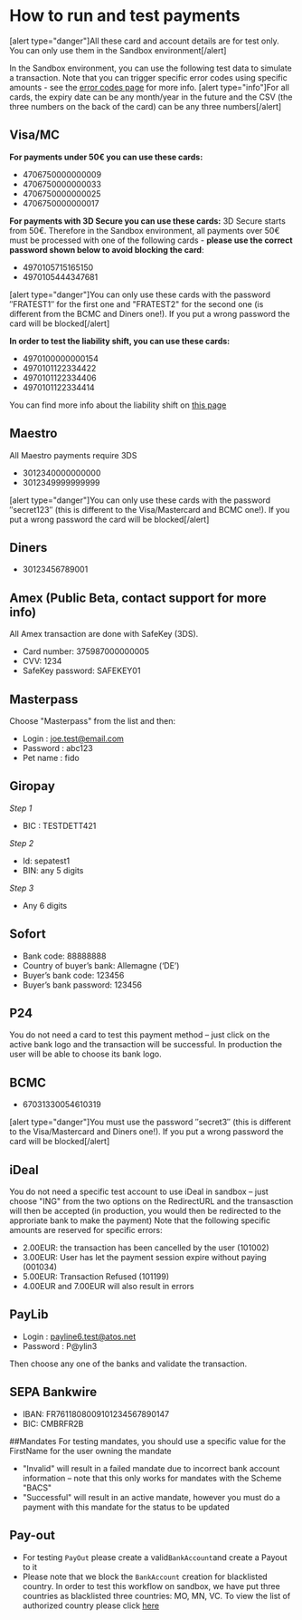 # How to run and test payments

[alert type="danger"]All these card and account details are for test only. You can only use them in the Sandbox environment[/alert]


In the Sandbox environment, you can use the following test data to simulate a transaction.  Note that you can trigger specific error codes using specific amounts - see the [error codes page](/guide/errors) for more info.
[alert type="info"]For all cards, the expiry date can be any month/year in the future and the CSV (the three numbers on the back of the card) can be any three numbers[/alert]


## Visa/MC
**For payments under 50€ you can use these cards:**
* 4706750000000009
* 4706750000000033
* 4706750000000025
* 4706750000000017

**For payments with 3D Secure you can use these cards:**
3D Secure starts from 50€. Therefore in the Sandbox environment, all payments over 50€ must be processed with one of the following cards - **please use the correct password shown below to avoid blocking the card**:
* 4970105715165150
* 4970105444347681

[alert type="danger"]You can only use these cards with the password ″FRATEST1″ for the first one and "FRATEST2" for the second one (is different from the BCMC and Diners one!). If you put a wrong password the card will be blocked[/alert]

**In order to test the liability shift, you can use these cards:**
* 4970100000000154
* 4970101122334422
* 4970101122334406
* 4970101122334414

You can find more info about the liability shift on [this page](https://support.mangopay.com/s/article/all-you-need-to-know-about-d-secure-integration-workflow-etc?language=en_US)

## Maestro
All Maestro payments require 3DS
* 3012340000000000
* 3012349999999999

[alert type="danger"]You can only use these cards with the password ″secret123″ (this is different to the Visa/Mastercard and BCMC one!). If you put a wrong password the card will be blocked[/alert]

## Diners
* 30123456789001

## Amex (Public Beta, contact support for more info)
All Amex transaction are done with SafeKey (3DS). 
* Card number: 375987000000005
* CVV: 1234
* SafeKey password: SAFEKEY01



## Masterpass
Choose "Masterpass" from the list and then:
* Login : joe.test@email.com
* Password : abc123
* Pet name : fido

## Giropay
*Step 1*
* BIC : TESTDETT421

*Step 2*
* Id: sepatest1
* BIN: any 5 digits

*Step 3*
* Any 6 digits

## Sofort
* Bank code: 88888888
* Country of buyer’s bank:  Allemagne (‘DE’)
* Buyer’s bank code: 123456
* Buyer’s bank password: 123456

## P24
You do not need a card to test this payment method – just click on the active bank logo and the transaction will be successful. In production the user will be able to choose its bank logo.

## BCMC
* 67031330054610319

[alert type="danger"]You must use the password ″secret3″ (this is different to the Visa/Mastercard and Diners one!). If you put a wrong password the card will be blocked[/alert]

## iDeal
You do not need a specific test account to use iDeal in sandbox – just choose "ING" from the two options on the RedirectURL and the transasction will then be accepted (in production, you would then be redirected to the approriate bank to make the payment)
Note that the following specific amounts are reserved for specific errors:
* 2.00EUR: the transaction has been cancelled by the user (101002)
* 3.00EUR: User has let the payment session expire without paying (001034)
* 5.00EUR: Transaction Refused (101199)
* 4.00EUR and 7.00EUR will also result in errors

## PayLib
* Login : payline6.test@atos.net
* Password : P@ylin3

Then choose any one of the banks and validate the transaction.

## SEPA Bankwire

* IBAN: FR7611808009101234567890147 
* BIC: CMBRFR2B


##Mandates
For testing mandates, you should use a specific value for the FirstName for the user owning the mandate
* "Invalid" will result in a failed mandate due to incorrect bank account information – note that this only works for mandates with the Scheme "BACS"
* "Successful" will result in an active mandate, however you must do a payment with this mandate for the status to be updated

## Pay-out
* For testing `PayOut` please create a valid`BankAccount`and create a Payout to  it
* Please note that we block the `BankAccount` creation for blacklisted country.  In order to test this workflow on sandbox, we have put three countries as blacklisted three countries: MO, MN, VC.
To view the list of authorized country please click [here](https://support.mangopay.com/s/article/which-are-the-authorized-countries-where-you-can-process-payments?language=en_US)